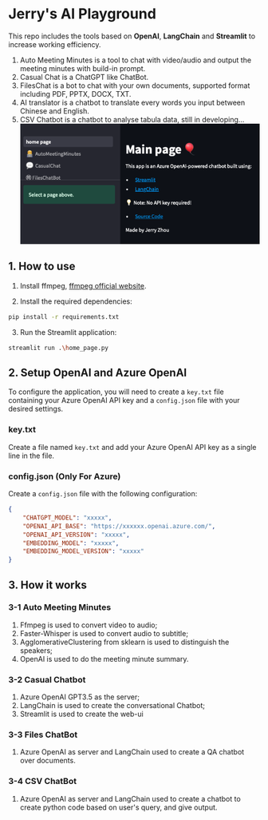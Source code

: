 # Jerry's AI Playground

This repo includes the tools based on **OpenAI**, **LangChain** and **Streamlit** to increase working efficiency.
1. Auto Meeting Minutes is a tool to chat with video/audio and output the meeting minutes with build-in prompt.
2. Casual Chat is a ChatGPT like ChatBot.
3. FilesChat is a bot to chat with your own documents, supported format including PDF, PPTX, DOCX, TXT.
4. AI translator is a chatbot to translate every words you input between Chinese and English.
5. CSV Chatbot is a chatbot to analyse tabula data, still in developing...
![Sample Screenshots](/img/home_page.png)

## 1. How to use


1. Install ffmpeg, [ffmpeg official website](https://ffmpeg.org/).

2. Install the required dependencies:

```bash
pip install -r requirements.txt
```
3. Run the Streamlit application:

```bash
streamlit run .\home_page.py
```

## 2. Setup OpenAI and Azure OpenAI
To configure the application, you will need to create a `key.txt` file containing your Azure OpenAI API key and a `config.json` file with your desired settings.

### key.txt

Create a file named `key.txt` and add your Azure OpenAI API key as a single line in the file.

### config.json (Only For Azure)

Create a `config.json` file with the following configuration:

```json
{
    "CHATGPT_MODEL": "xxxxx",
    "OPENAI_API_BASE": "https://xxxxxx.openai.azure.com/",
    "OPENAI_API_VERSION": "xxxxx",
    "EMBEDDING_MODEL": "xxxxx",
    "EMBEDDING_MODEL_VERSION": "xxxxx"
}
```

## 3. How it works
### 3-1 Auto Meeting Minutes
1. Ffmpeg is used to convert video to audio;
2. Faster-Whisper is used to convert audio to subtitle;
3. AgglomerativeClustering from sklearn is used to distinguish the speakers;
4. OpenAI is used to do the meeting minute summary.

### 3-2 Casual Chatbot
1. Azure OpenAI GPT3.5 as the server;
2. LangChain is used to create the conversational Chatbot;
3. Streamlit is used to create the web-ui

### 3-3 Files ChatBot
1. Azure OpenAI as server and LangChain used to create a QA chatbot over documents.

### 3-4 CSV ChatBot
1. Azure OpenAI as server and LangChain used to create a chatbot to create python code based on user's query, and give output.